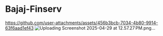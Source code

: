 # Bajaj-Finserv
https://github.com/user-attachments/assets/456b3bcb-7034-4b80-9914-63f6aad1ef43
![Uploading Screenshot 2025-04-29 at 12.57.27 PM.png…]()

